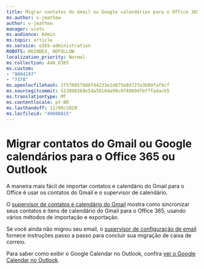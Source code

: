 ```yaml
---
title: Migrar contatos do Gmail ou Google calendários para o Office 365 ou Outlook
ms.author: v-jmathew
author: v-jmathew
manager: scotv
ms.audience: Admin
ms.topic: article
ms.service: o365-administration
ROBOTS: NOINDEX, NOFOLLOW
localization_priority: Normal
ms.collection: Adm_O365
ms.custom:
- "9004197"
- "7378"
ms.openlocfilehash: 2f5708579d8f44233e2d875e0d72fe3b09faf9cf
ms.sourcegitcommit: 523098560e54a50184a99c974809dfbfffadacb5
ms.translationtype: MT
ms.contentlocale: pt-BR
ms.lasthandoff: 12/09/2020
ms.locfileid: "49608815"
---
```

# <a name="migrate-gmail-contacts-or-google-calendars-to-office-365-or-outlook"></a>Migrar contatos do Gmail ou Google calendários para o Office 365 ou Outlook

A maneira mais fácil de importar contatos e calendário do Gmail para o Office é usar os contatos do Gmail e o supervisor de calendário.

O [supervisor de contatos e calendário do Gmail](https://go.microsoft.com/fwlink/?linkid=2134386) mostra como sincronizar seus contatos e itens de calendário do Gmail para o Office 365, usando vários métodos de importação e exportação.

Se você ainda não migrou seu email, o [supervisor de configuração de email](https://go.microsoft.com/fwlink/?linkid=2133951) fornece instruções passo a passo para concluir sua migração de caixa de correio.

Para saber como exibir o Google Calendar no Outlook, confira [ver o Google Calendar no Outlook](https://go.microsoft.com/fwlink/?linkid=2083939).
